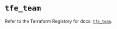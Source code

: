 # `tfe_team`

Refer to the Terraform Registory for docs: [`tfe_team`](https://registry.terraform.io/providers/hashicorp/tfe/0.50.0/docs/resources/team).
